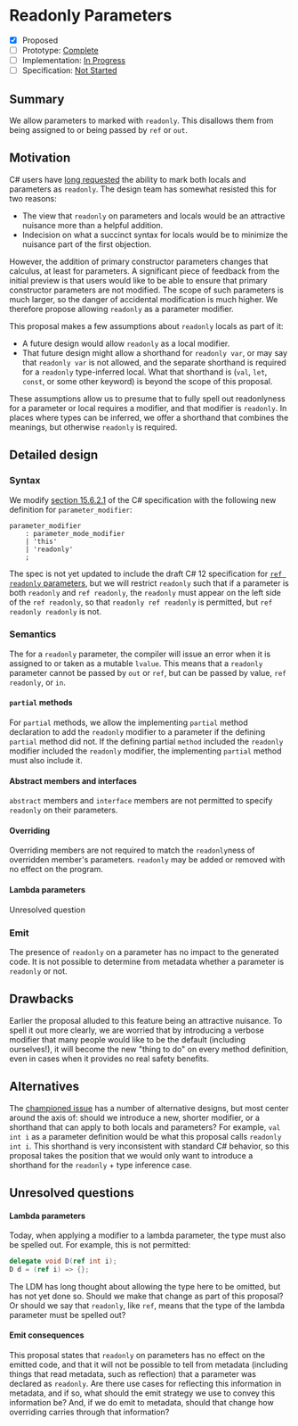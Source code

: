 # Readonly Parameters

* [x] Proposed
* [ ] Prototype: [Complete](https://github.com/PROTOTYPE_OWNER/roslyn/BRANCH_NAME)
* [ ] Implementation: [In Progress](https://github.com/dotnet/roslyn/BRANCH_NAME)
* [ ] Specification: [Not Started](pr/1)

## Summary
[summary]: #summary

We allow parameters to marked with `readonly`. This disallows them from being assigned to or being passed by `ref` or `out`.

## Motivation
[motivation]: #motivation

C# users have [long requested](https://github.com/dotnet/csharplang/issues/188) the ability to mark both locals and parameters as `readonly`. The design team has somewhat resisted this for two reasons:

* The view that `readonly` on parameters and locals would be an attractive nuisance more than a helpful addition.
* Indecision on what a succinct syntax for locals would be to minimize the nuisance part of the first objection.

However, the addition of primary constructor parameters changes that calculus, at least for parameters. A significant piece of feedback from the initial preview is that users would like to be able to
ensure that primary constructor parameters are not modified. The scope of such parameters is much larger, so the danger of accidental modification is much higher. We therefore propose allowing `readonly`
as a parameter modifier.

This proposal makes a few assumptions about `readonly` locals as part of it:

* A future design would allow `readonly` as a local modifier.
* That future design might allow a shorthand for `readonly var`, or may say that `readonly var` is not allowed, and the separate shorthand is required for a `readonly` type-inferred local. What that shorthand
  is (`val`, `let`, `const`, or some other keyword) is beyond the scope of this proposal.

These assumptions allow us to presume that to fully spell out readonlyness for a parameter or local requires a modifier, and that modifier is `readonly`. In places where types can be inferred, we offer a
shorthand that combines the meanings, but otherwise `readonly` is required.

## Detailed design
[design]: #detailed-design

### Syntax

We modify [section 15.6.2.1](https://github.com/dotnet/csharpstandard/blob/draft-v7/standard/classes.md#15621-general) of the C# specification with the following new definition for `parameter_modifier`:

```antlr
parameter_modifier
    : parameter_mode_modifier
    | 'this'
    | 'readonly'
    ;
```

The spec is not yet updated to include the draft C# 12 specification for [`ref readonly` parameters](https://github.com/dotnet/csharplang/blob/main/proposals/ref-readonly-parameters.md), but we will restrict
`readonly` such that if a parameter is both `readonly` and `ref readonly`, the `readonly` must appear on the left side of the `ref readonly`, so that `readonly ref readonly` is permitted, but `ref readonly readonly`
is not.

### Semantics

The for a `readonly` parameter, the compiler will issue an error when it is assigned to or taken as a mutable `lvalue`. This means that a `readonly` parameter cannot be passed by `out` or `ref`, but can be passed
by value, `ref readonly`, or `in`.

#### `partial` methods

For `partial` methods, we allow the implementing `partial` method declaration to add the `readonly` modifier to a parameter if the defining `partial` method did not. If the defining partial `method` included the
`readonly` modifier included the `readonly` modifier, the implementing `partial` method must also include it.

#### Abstract members and interfaces

`abstract` members and `interface` members are not permitted to specify `readonly` on their parameters.

#### Overriding

Overriding members are not required to match the `readonly`ness of overridden member's parameters. `readonly` may be added or removed with no effect on the program.

#### Lambda parameters

Unresolved question

### Emit

The presence of `readonly` on a parameter has no impact to the generated code. It is not possible to determine from metadata whether a parameter is `readonly` or not.

## Drawbacks
[drawbacks]: #drawbacks

Earlier the proposal alluded to this feature being an attractive nuisance. To spell it out more clearly, we are worried that by introducing a verbose modifier that many people would like to be the default (including ourselves!),
it will become the new "thing to do" on every method definition, even in cases when it provides no real safety benefits.

## Alternatives
[alternatives]: #alternatives

The [championed issue](https://github.com/dotnet/csharplang/blob/main/proposals/ref-readonly-parameters.md) has a number of alternative designs, but most center around the axis of: should we introduce a new, shorter modifier, or
a shorthand that can apply to both locals and parameters? For example, `val int i` as a parameter definition would be what this proposal calls `readonly int i`. This shorthand is very inconsistent with standard C# behavior, so
this proposal takes the position that we would only want to introduce a shorthand for the `readonly` + type inference case.

## Unresolved questions
[unresolved]: #unresolved-questions

#### Lambda parameters

Today, when applying a modifier to a lambda parameter, the type must also be spelled out. For example, this is not permitted:

```cs
delegate void D(ref int i);
D d = (ref i) => {};
```

The LDM has long thought about allowing the type here to be omitted, but has not yet done so. Should we make that change as part of this proposal? Or should we say that `readonly`, like `ref`, means that the type of the lambda
parameter must be spelled out?

#### Emit consequences

This proposal states that `readonly` on parameters has no effect on the emitted code, and that it will not be possible to tell from metadata (including things that read metadata, such as reflection) that a parameter was declared as
`readonly`. Are there use cases for reflecting this information in metadata, and if so, what should the emit strategy we use to convey this information be? And, if we do emit to metadata, should that change how overriding
carries through that information?
